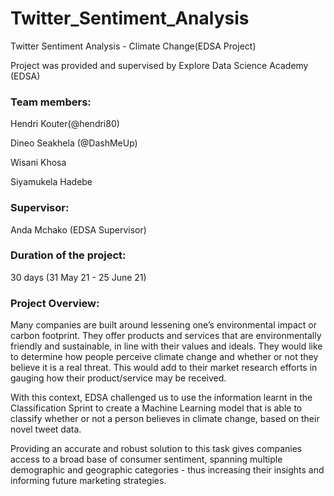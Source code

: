 # Twitter_Sentiment_Analysis
Twitter Sentiment Analysis - Climate Change(EDSA Project)

Project was provided and supervised by Explore Data Science Academy (EDSA) 

### Team members:

Hendri Kouter(@hendri80)

Dineo Seakhela (@DashMeUp)

Wisani Khosa 

Siyamukela Hadebe 

### Supervisor:

Anda Mchako (EDSA Supervisor)

### Duration of the project:
30 days (31 May 21 - 25 June 21)

### Project Overview:
Many companies are built around lessening one’s environmental impact or carbon footprint. They offer products and services that are environmentally friendly and sustainable, in line with their values and ideals. They would like to determine how people perceive climate change and whether or not they believe it is a real threat. This would add to their market research efforts in gauging how their product/service may be received.

With this context, EDSA challenged us to use the information learnt in the Classification Sprint to create a Machine Learning model that is able to classify whether or not a person believes in climate change, based on their novel tweet data.

Providing an accurate and robust solution to this task gives companies access to a broad base of consumer sentiment, spanning multiple demographic and geographic categories - thus increasing their insights and informing future marketing strategies.



